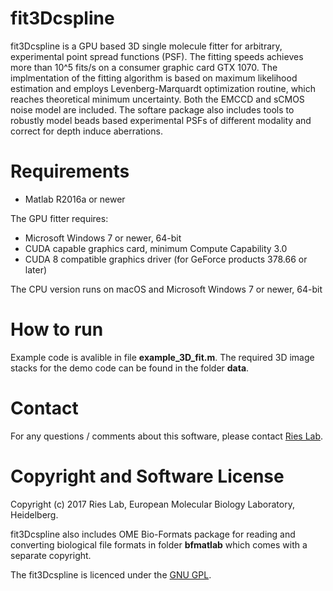 # fit3Dcspline
fit3Dcspline is a GPU based 3D single molecule fitter for arbitrary, experimental 
point spread functions (PSF). The fitting speeds achieves more than 10^5 fits/s on a 
consumer graphic card GTX 1070. The implmentation of the fitting algorithm is based
on maximum likelihood estimation and employs Levenberg-Marquardt optimization routine, 
which reaches theoretical minimum uncertainty. Both the EMCCD and sCMOS noise model 
are included. The softare package also includes tools to robustly model beads based
experimental PSFs of different modality and correct for depth induce aberrations. 

# Requirements
  - Matlab R2016a or newer  

The GPU fitter requires:
  
  - Microsoft Windows 7 or newer, 64-bit
  - CUDA capable graphics card, minimum Compute Capability 3.0
  - CUDA 8 compatible graphics driver (for GeForce products 378.66 or later)

The CPU version runs on macOS and Microsoft Windows 7 or newer, 64-bit
  
# How to run
Example code is avalible in file **example_3D_fit.m**. The required 3D image stacks for
the demo code can be found in the folder **data**.

# Contact
For any questions / comments about this software, please contact [Ries Lab](https://www.embl.de/research/units/cbb/ries/index.html).

# Copyright and Software License
Copyright (c) 2017 Ries Lab, European Molecular Biology Laboratory, Heidelberg. 

fit3Dcspline also includes OME Bio-Formats package for reading and converting biological
file formats in folder **bfmatlab** which comes with a separate copyright. 

The fit3Dcspline is licenced under the [GNU GPL](www.gnu.org/licenses/). 

